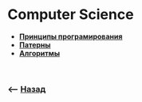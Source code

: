 # Computer Science

* **<a href="./pages/programming-principles/readme.md">Принципы програмирования</a>**
* **<a href="./pages/patterns/readme.md">Патерны</a>**
* **<a href="./pages/algorithms/readme.md">Алгоритмы</a>**


<br>

### ⟵ **<a href="../../readme.md">Назад</a>**